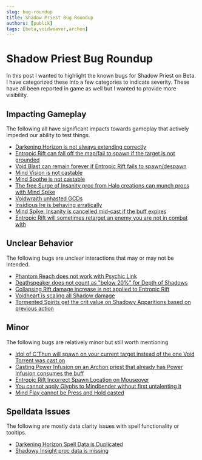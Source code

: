 ```yaml
---
slug: bug-roundup
title: Shadow Priest Bug Roundup
authors: [publik]
tags: [beta,voidweaver,archon]
---
```


# Shadow Priest Bug Roundup
In this post I wanted to highlight the known bugs for Shadow Priest on Beta. I have categorized these into a few categories to indicate severity. These have all been reported in game as well but I wanted to provide more visibility.

## Impacting Gameplay
The following all have significant impacts towards gameplay that actively impeded our ability to test things.
- [Darkening Horizon is not always extending correctly](https://github.com/SimCMinMax/WoW-BugTracker/issues/1201)
- [Entropic Rift can fall off the map/fail to spawn if the target is not grounded](https://github.com/SimCMinMax/WoW-BugTracker/issues/1200)
- [Void Blast can remain forever if Entropic Rift fails to spawn/despawn](https://github.com/SimCMinMax/WoW-BugTracker/issues/1199)
- [Mind Vision is not castable](https://github.com/SimCMinMax/WoW-BugTracker/issues/1198)
- [Mind Soothe is not castable](https://github.com/SimCMinMax/WoW-BugTracker/issues/1197)
- [The free Surge of Insanity proc from Halo creations can munch procs with Mind Spike](https://github.com/SimCMinMax/WoW-BugTracker/issues/1192)
- [Voidwraith unhasted GCDs](https://github.com/SimCMinMax/WoW-BugTracker/issues/1182)
- [Insidious Ire is behaving erratically](https://github.com/SimCMinMax/WoW-BugTracker/issues/1156)
- [Mind Spike: Insanity is cancelled mid-cast if the buff expires](https://github.com/SimCMinMax/WoW-BugTracker/issues/1107)
- [Entropic Rift will sometimes retarget an enemy you are not in combat with](https://github.com/SimCMinMax/WoW-BugTracker/issues/1206)

## Unclear Behavior
The following bugs are unclear interactions that may or may not be intended.
- [Phantom Reach does not work with Psychic Link](https://github.com/SimCMinMax/WoW-BugTracker/issues/1204)
- [Deathspeaker does not count as "below 20%" for Depth of Shadows](https://github.com/SimCMinMax/WoW-BugTracker/issues/1203)
- [Collapsing Rift damage increase is not applied to Entropic Rift](https://github.com/SimCMinMax/WoW-BugTracker/issues/1194)
- [Voidheart is scaling all Shadow damage](https://github.com/SimCMinMax/WoW-BugTracker/issues/1188)
- [Tormented Spirits get the crit value on Shadowy Apparitions based on previous action](https://github.com/SimCMinMax/WoW-BugTracker/issues/1097)

## Minor
The following bugs are relatively minor but still worth mentioning
- [Idol of C'Thun will spawn on your current target instead of the one Void Torrent was cast on](https://github.com/SimCMinMax/WoW-BugTracker/issues/1202)
- [Casting Power Infusion on an Archon priest that already has Power Infusion consumes the buff](https://github.com/SimCMinMax/WoW-BugTracker/issues/1191)
- [Entropic Rift Incorrect Spawn Location on Mouseover](https://github.com/SimCMinMax/WoW-BugTracker/issues/1189)
- [You cannot apply Glyphs to Mindbender without first untalenting it](https://github.com/SimCMinMax/WoW-BugTracker/issues/1067)
- [Mind Flay cannot be Press and Hold casted](https://github.com/SimCMinMax/WoW-BugTracker/issues/1045)

## Spelldata Issues
The following are mostly data clarity issues with spell functionality or tooltips.
- [Darkening Horizon Spell Data is Duplicated](https://github.com/SimCMinMax/WoW-BugTracker/issues/1205)
- [Shadowy Insight proc data is missing](https://github.com/SimCMinMax/WoW-BugTracker/issues/956)